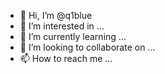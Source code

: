 - 👋 Hi, I’m @q1blue
- 👀 I’m interested in ...
- 🌱 I’m currently learning ...
- 💞️ I’m looking to collaborate on ...
- 📫 How to reach me ...

<!---
q1blue/q1blue is a ✨ special ✨ repository because its `README.md` (this file) appears on your GitHub profile.
You can click the Preview link to take a look at your changes.
--->
